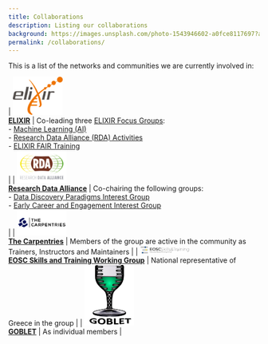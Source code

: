 ```yaml
---
title: Collaborations
description: Listing our collaborations
background: https://images.unsplash.com/photo-1543946602-a0fce8117697?auto=format&w=2000
permalink: /collaborations/
---
```


This is a list of the networks and communities we are currently involved in:

| <img src="/assets/img/collaborations/ELIXIR.png" alt="ELIXIR" style="width:100px;"/> <br/> [**ELIXIR**](https://www.elixir-europe.org/)  | Co-leading three [ELIXIR Focus Groups](https://elixir-europe.org/focus-groups): <br/> - [Machine Learning (AI)](https://elixir-europe.org/focus-groups/machine-learning) <br/> - [Research Data Alliance (RDA) Activities](https://elixir-europe.org/focus-groups/rda-activities) <br/> -  [ELIXIR FAIR Training](https://elixir-europe.org/focus-groups/fair-training) <br/> |
| <img src="/assets/img/collaborations/RDA_Logo.png" alt="RDA" style="width:100px;"/> <br/> [**Research Data Alliance**](https://www.rd-alliance.org/)  | Co-chairing the following groups: <br/> - [Data Discovery Paradigms Interest Group](https://www.rd-alliance.org/groups/data-discovery-paradigms-ig) <br/> - [Early Career and Engagement Interest Group](https://www.rd-alliance.org/groups/early-career-and-engagement-ig) <br/>|
| <img src="/assets/img/collaborations/TheCarpentries-Logo.png" alt="The Carpentries" style="width:100px;"/> <br/> [**The Carpentries**](https://carpentries.org/)  | Members of the group are active in the community as Trainers, Instructors and Maintainers |
| <img src="/assets/img/collaborations/eosc_logos_skillstraining.png" alt="EOSC" style="width:100px;"/> <br/> [**EOSC Skills and Training Working Group**](https://www.eoscsecretariat.eu/working-groups/skills-training-working-group/eosc-skills-training-outputs)  | National representative of Greece in the group |
| <img src="/assets/img/collaborations/Goblet_logo.jpg" alt="GOBLET" style="width:100px;"/> <br/> [**GOBLET**](http://mygoblet.org/)  | As individual members |
